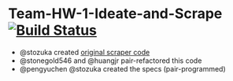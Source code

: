 # Team-HW-1-Ideate-and-Scrape[![Build Status](https://travis-ci.org/pengyuchen/Team-HW-1-Ideate-and-Scrape.svg?branch=master)](https://travis-ci.org/pengyuchen/Team-HW-1-Ideate-and-Scrape)

- @stozuka created [original scraper code](https://gist.github.com/stozuka/b5ad519866a46387e4f2)
- @stonegold546 and @huangjr pair-refactored this code
- @pengyuchen @stozuka created the specs (pair-programmed)
